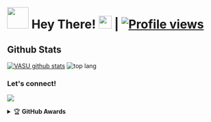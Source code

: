 # <img src="https://i.pinimg.com/originals/01/63/6c/01636c5434cd0462086620c60fdfec16.gif" width="50px"> Hey There! <img src="https://raw.githubusercontent.com/MartinHeinz/MartinHeinz/master/wave.gif" width="30px"> | [![Profile views](https://gpvc.arturio.dev/reyanXD)](https://github.com/reyanXD)



##   **Github Stats**
[![VASU github stats](https://github-readme-stats.vercel.app/api?username=reyanXD&show_icons=true&theme=cobalt&count_private=true)](https://github.com/reyanXD)
![top lang](https://github-readme-stats.vercel.app/api/top-langs?username=reyanXD&show_icons=true&theme=tokyonight&layout=compact)



### Let's connect!
<p>
    <a href="https://t.me/VASUXD" target="blank"><img src="https://img.shields.io/badge/@VASUXD-30302f?style=flat&logo=telegram" /></a>
    </p>
<details>
    <summary>&#127942 <b>GitHub Awards</b></summary><br/>

![Github Trophy](https://github-profile-trophy.vercel.app/?username=reyanXD)
</details


